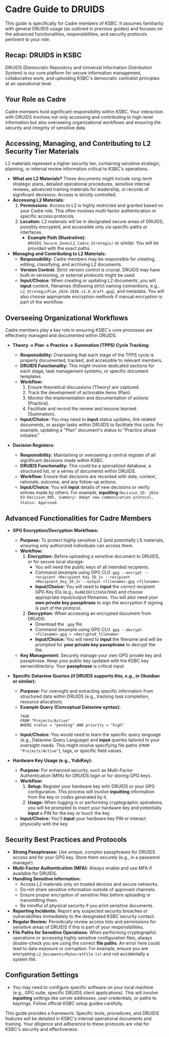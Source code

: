 # Cadre Guide to DRUIDS

This guide is specifically for Cadre members of KSBC. It assumes familiarity with general DRUIDS usage (as outlined in previous guides) and focuses on the advanced functionalities, responsibilities, and security protocols pertinent to your role.

## Recap: DRUIDS in KSBC

DRUIDS (Democratic Repository and Universal Information Distribution System) is our core platform for secure information management, collaborative work, and upholding KSBC's democratic centralist principles at an operational level.

## Your Role as Cadre

Cadre members hold significant responsibility within KSBC. Your interaction with DRUIDS involves not only accessing and contributing to high-level information but also overseeing organizational workflows and ensuring the security and integrity of sensitive data.

## Accessing, Managing, and Contributing to L2 Security Tier Materials

L2 materials represent a higher security tier, containing sensitive strategic, planning, or internal review information critical to KSBC's operations.

*   **What are L2 Materials?** These documents might include long-term strategic plans, detailed operational procedures, sensitive internal reviews, advanced training materials for leadership, or records of significant decisions. Access is strictly controlled.
*   **Accessing L2 Materials:**
    1.  **Permissions:** Access to L2 is highly restricted and granted based on your Cadre role. This often involves multi-factor authentication or specific access protocols.
    2.  **Location:** L2 materials will be in designated secure areas of DRUIDS, possibly encrypted, and accessible only via specific paths or interfaces.
        *   **Example Path (Illustrative):** `DRUIDS_Secure_Zone/L2_Cadre_Strategic/` or similar. You will be provided with the exact paths.
*   **Managing and Contributing to L2 Materials:**
    *   **Responsibility:** Cadre members may be responsible for creating, editing, classifying, and archiving L2 documents.
    *   **Version Control:** Strict version control is crucial. DRUIDS may have built-in versioning, or external protocols might be used.
    *   **Input/Choice:** When creating or updating L2 documents, you will **input** content, filenames (following strict naming conventions, e.g., `L2_StrategicPlan_2024-2026_v1.0_draft.gpg`), and metadata. You will also choose appropriate encryption methods if manual encryption is part of the workflow.

## Overseeing Organizational Workflows

Cadre members play a key role in ensuring KSBC's core processes are effectively managed and documented within DRUIDS.

*   **Theory -> Plan -> Practice -> Summation (TPPS) Cycle Tracking:**
    *   **Responsibility:** Overseeing that each stage of the TPPS cycle is properly documented, tracked, and accessible to relevant members.
    *   **DRUIDS Functionality:** This might involve dedicated sections for each stage, task management systems, or specific document templates.
    *   **Workflow:**
        1.  Ensure theoretical discussions (Theory) are captured.
        2.  Track the development of actionable items (Plan).
        3.  Monitor the implementation and documentation of actions (Practice).
        4.  Facilitate and record the review and lessons learned (Summation).
    *   **Input/Choice:** You may need to **input** status updates, link related documents, or assign tasks within DRUIDS to facilitate this cycle. For example, updating a "Plan" document's status to "Practice phase initiated."

*   **Decision Registers:**
    *   **Responsibility:** Maintaining or overseeing a central register of all significant decisions made within KSBC.
    *   **DRUIDS Functionality:** This could be a specialized database, a structured list, or a series of documents within DRUIDS.
    *   **Workflow:** Ensure that decisions are recorded with date, context, rationale, outcome, and any follow-up actions.
    *   **Input/Choice:** You will **input** details of new decisions or verify entries made by others. For example, **inputting** `Decision_ID: 2024-03-Decision_005, Summary: Adopt new communication protocol, Status: Approved`.

## Advanced Functionalities for Cadre Members

*   **GPG Encryption/Decryption Workflows:**
    *   **Purpose:** To protect highly sensitive L2 (and potentially L1) materials, ensuring only authorized individuals can access them.
    *   **Workflow:**
        1.  **Encryption:** Before uploading a sensitive document to DRUIDS, or for secure local storage:
            *   You will need the public keys of all intended recipients.
            *   Command (example using GPG CLI): `gpg --encrypt --recipient <Recipient_Key_ID_1> --recipient <Recipient_Key_ID_2> --output <filename>.gpg <filename>`
            *   **Input/Choice:** You will need to **input** the correct recipient GPG Key IDs (e.g., `0xABCDEF1234567890`) and choose appropriate input/output filenames. You will also need your **own private key passphrase** to sign the encryption if signing is part of the protocol.
        2.  **Decryption:** When accessing an encrypted document from DRUIDS:
            *   Download the `.gpg` file.
            *   Command (example using GPG CLI): `gpg --decrypt <filename>.gpg > <decrypted_filename>`
            *   **Input/Choice:** You will need to **input** the filename and will be prompted for **your private key passphrase** to decrypt the file.
    *   **Key Management:** Securely manage your own GPG private key and passphrase. Keep your public key updated with the KSBC key server/directory. Your **passphrase** is critical input.

*   **Specific Dataview Queries (if DRUIDS supports this, e.g., in Obsidian or similar):**
    *   **Purpose:** For oversight and extracting specific information from structured data within DRUIDS (e.g., tracking task completion, resource allocation).
    *   **Example Query (Conceptual Dataview syntax):**
        ```dataview
        TASK
        FROM "Projects/Active"
        WHERE status = "pending" AND priority = "high"
        ```
    *   **Input/Choice:** You would need to learn the specific query language (e.g., Dataview Query Language) and **input** queries tailored to your oversight needs. This might involve specifying file paths (`FROM "Projects/Active"`), tags, or specific field values.

*   **Hardware Key Usage (e.g., YubiKey):**
    *   **Purpose:** For enhanced security, such as Multi-Factor Authentication (MFA) for DRUIDS login or for storing GPG keys.
    *   **Workflow:**
        1.  **Setup:** Register your hardware key with DRUIDS or your GPG configuration. This process will involve **inputting** information from the key or codes generated by it.
        2.  **Usage:** When logging in or performing cryptographic operations, you will be prompted to insert your hardware key and potentially **input** a PIN for the key or touch the key.
    *   **Input/Choice:** You'll **input** your hardware key PIN or interact physically with the key.

## Security Best Practices and Protocols

*   **Strong Passphrases:** Use unique, complex passphrases for DRUIDS access and for your GPG key. Store them securely (e.g., in a password manager).
*   **Multi-Factor Authentication (MFA):** Always enable and use MFA if available for DRUIDS.
*   **Handling Sensitive Information:**
    *   Access L2 materials only on trusted devices and secure networks.
    *   Do not share sensitive information outside of approved channels.
    *   Ensure proper encryption of sensitive files before uploading or transmitting them.
    *   Be mindful of physical security if you print sensitive documents.
*   **Reporting Incidents:** Report any suspected security breaches or vulnerabilities immediately to the designated KSBC security contact.
*   **Regular Review:** Periodically review access lists and permissions for sensitive areas of DRUIDS if this is part of your responsibilities.
*   **File Paths for Sensitive Operations:** When performing cryptographic operations or accessing highly sensitive configuration files, always double-check you are using the correct **file paths**. An error here could lead to data exposure or corruption. For example, ensure you are encrypting `L2_Documents/MySecretFile.txt` and not accidentally a system file.

## Configuration Settings

*   You may need to configure specific software on your local machine (e.g., GPG suite, specific DRUIDS client applications). This will involve **inputting** settings like server addresses, user credentials, or paths to keyrings. Follow official KSBC setup guides carefully.

This guide provides a framework. Specific tools, procedures, and DRUIDS features will be detailed in KSBC's internal operational documents and training. Your diligence and adherence to these protocols are vital for KSBC's security and effectiveness.
